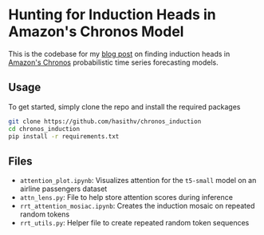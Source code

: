 # Hunting for Induction Heads in Amazon's Chronos Model

This is the codebase for my [blog post](https://hasithv.github.io/posts/25-05-11-chronosinductionheads/) on finding induction heads in [Amazon's Chronos](https://github.com/amazon-science/chronos-forecasting) probabilistic time series forecasting models.

## Usage
To get started, simply clone the repo and install the required packages
```bash
git clone https://github.com/hasithv/chronos_induction
cd chronos_induction
pip install -r requirements.txt
```
## Files
- `attention_plot.ipynb`: Visualizes attention for the `t5-small` model on an airline passengers dataset
- `attn_lens.py`: File to help store attention scores during inference
- `rrt_attention_mosiac.ipynb`: Creates the induction mosaic on repeated random tokens
- `rrt_utils.py`: Helper file to create repeated random token sequences
